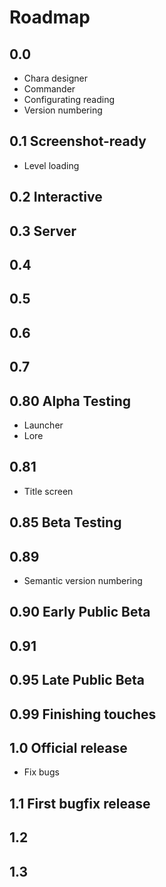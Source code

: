# Roadmap

## 0.0
- Chara designer
- Commander
- Configurating reading
- Version numbering

## 0.1 Screenshot-ready
- Level loading

## 0.2 Interactive

## 0.3 Server

## 0.4

## 0.5

## 0.6

## 0.7

## 0.80 Alpha Testing
- Launcher
- Lore

## 0.81
- Title screen

## 0.85 Beta Testing

## 0.89
- Semantic version numbering

## 0.90 Early Public Beta

## 0.91

## 0.95 Late Public Beta

## 0.99 Finishing touches

## 1.0 Official release
- Fix bugs

## 1.1 First bugfix release

## 1.2

## 1.3
